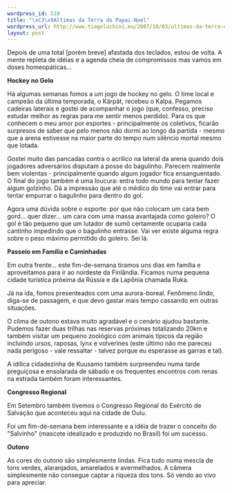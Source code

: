 ```yaml
--- 
wordpress_id: 519
title: "\xC3\x9Altimas da Terra do Papai-Noel"
wordpress_url: http://www.tiagoluchini.eu/2007/10/03/ultimas-da-terra-do-papai-noel/
layout: post
---
```

Depois de uma total \[porém breve\] afastada dos teclados, estou de volta. A mente repleta de idéias e a agenda cheia de compromissos mas vamos em doses homeopáticas...

**Hockey no Gelo**

Há algumas semanas fomos a um jogo de hockey no gelo. O time local e campeão da última temporada, o Kärpät, recebeu o Kalpa. Pegamos cadeiras laterais e gostei de acompanhar o jogo (que, confesso, preciso estudar melhor as regras para me sentir menos perdido). Para os que conhecem o meu amor por esportes - principalmente os coletivos, ficarão surpresos de saber que pelo menos não dormi ao longo da partida - mesmo que a arena estivesse na maior parte do tempo num silêncio mortal mesmo que lotada.

Gostei muito das pancadas contra o acrílico na lateral da arena quando dois jogadores adversários disputam a posse do bagulinho. Parecem realmente bem violentas - principalmente quando algum jogador fica ensanguentado. O final do jogo também é uma loucura: entra todo mundo para tentar fazer algum golzinho. Dá a impressão que até o médico do time vai entrar para tentar empurrar o bagulinho para dentro do gol.

Agora uma dúvida sobre o esporte: por que não colocam um cara bem gord... quer dizer... um cara com uma massa avantajada como goleiro? O gol é tão pequeno que um lutador de sumô certamente ocuparia cada cantinho impedindo que o bagulinho entrasse. Vai ver existe alguma regra sobre o peso máximo permitido do goleiro. Sei lá.

**Passeio em Família e Caminhadas**

Em outra frente... este fim-de-semana tiramos uns dias em família e aproveitamos para ir ao nordeste da Finlândia. Ficamos numa pequena cidade turística próxima da Rússia e da Lapônia chamada Ruka.

Já na ida, fomos presenteados com uma aurora-boreal. Fenômeno lindo, diga-se de passagem, e que devo gastar mais tempo cassando em outras situações.

O clima de outono estava muito agradável e o cenário ajudou bastante. Pudemos fazer duas trilhas nas reservas próximas totalizando 20km e também visitar um pequeno zoológico com animais típicos da região incluindo ursos, raposas, lynx e volverines (este último não me pareceu nada perigoso - vale ressaltar - talvez porque eu esperasse as garras e tal).

A idílica cidadezinha de Kuusamo também surpreendeu numa tarde preguiçosa e ensolarada de sábado e os frequentes encontros com renas na estrada também foram interessantes.

**Congresso Regional**

Em Setembro também tivemos o Congresso Regional do Exército de Salvação que aconteceu aqui na cidade de Oulu.

Foi um fim-de-semana bem interessante e a idéia de trazer o conceito do "Salvinho" (mascote idealizado e produzido no Brasil) foi um sucesso.

**Outono**

As cores do outono são simplesmente lindas. Fica tudo numa mescla de tons verdes, alaranjados, amarelados e avermelhados. A câmera simplesmente não consegue captar a riqueza dos tons. Só vendo ao vivo para apreciar.

